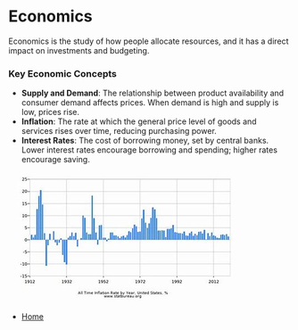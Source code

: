 # Economics

Economics is the study of how people allocate resources, and it has a direct impact on investments and budgeting.

### Key Economic Concepts
- **Supply and Demand**: The relationship between product availability and consumer demand affects prices. When demand is high and supply is low, prices rise.
- **Inflation**: The rate at which the general price level of goods and services rises over time, reducing purchasing power.
- **Interest Rates**: The cost of borrowing money, set by central banks. Lower interest rates encourage borrowing and spending; higher rates encourage saving.

![alt text](image-2.png)
- [Home](./README.md)